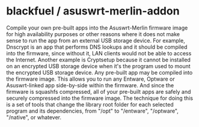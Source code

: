 blackfuel / asuswrt-merlin-addon
================================

Compile your own pre-built apps into the Asuswrt-Merlin firmware image for high availability purposes or other reasons where it does not make sense to run the app from an external USB storage device.  For example, Dnscrypt is an app that performs DNS lookups and it should be compiled into the firmware, since without it, LAN clients would not be able to access the Internet.  Another example is Cryptsetup because it cannot be installed on an encrypted USB storage device when it's the program used to mount the encrypted USB storage device.  Any pre-built app may be compiled into the firmware image.  This allows you to run any Entware, Optware or Asuswrt-linked app side-by-side within the firmware. And since the firmware is squashfs compressed, all of your pre-built apps are safely and securely compressed into the firmware image.  The technique for doing this is a set of tools that change the library root folder for each selected program and its dependencies, from "/opt" to "/entware", "/optware", "/native", 
or whatever.
